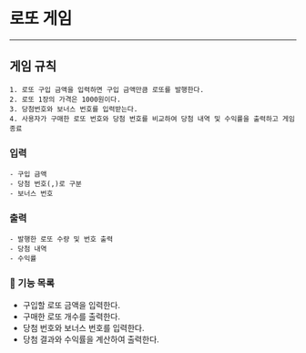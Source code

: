 # 로또 게임
---

## 게임 규칙

	1. 로또 구입 금액을 입력하면 구입 금액만큼 로또를 발행한다.
	2. 로또 1장의 가격은 1000원이다.
	3. 당첨번호와 보너스 번호를 입력받는다.
	4. 사용자가 구매한 로또 번호와 당첨 번호를 비교하여 당첨 내역 및 수익률을 출력하고 게임 종료


### 입력
	- 구입 금액
	- 당첨 번호(,)로 구분
	- 보너스 번호

### 출력
	- 발행한 로또 수량 및 번호 출력
	- 당첨 내역
	- 수익률

### :pencil: 기능 목록

- 구입할 로또 금액을 입력한다.
- 구매한 로또 개수를 출력한다.
- 당첨 번호와 보너스 번호를 입력한다.
- 당첨 결과와 수익률을 계산하여 출력한다.
